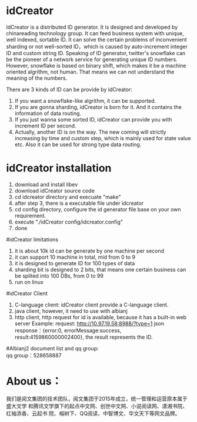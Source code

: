 # idCreator
 
IdCreator is a distributed ID generator. It is designed and developed by chinareading technology group. It can feed business system with unique, well indexed, sortable ID. It can solve the certain problems of inconvenient sharding or not well-sorted ID，which is caused by auto-increment integer ID and custom string ID. Speaking of ID generator, twitter's snowflake can be the pioneer of a network service for generating unique ID numbers. However, snowflake is based on binary shift, which makes it be a machine oriented algrithm, not human. That means we can not understand the meaning of the numbers.

There are 3 kinds of ID can be provide by idCreator:  
1. If you want a snowflake-like algrithm, it can be supported. 
2. If you are gonna sharding, idCreator is born for it. And it contains the information of data routing.
3. If you just wanna some sorted ID, idCreator can provide you with increment ID per second.
4. Actually, another ID is on the way. The new coming will strictly increasing by time and custom step, which is mainly used for state value etc. Also it can be used for strong type data routing. 

# idCreator installation
1. download and install libev
2. download idCreator source code
3. cd idcreator directory and execuate "make"  
4. after step 3, there is a executable file under idcreator
5. cd config directory, configure the id generator file base on your own requirement. 
6. execute "./idCreator config/idcreator.config"
7. done

#idCreator limitations
1. it is about 10k id can be generate by one machine per second  
2. it can support 10 machine in total, mid from 0 to 9
3. it is designed to generate ID for 100 types of data
4. sharding bit is designed to 2 bits, that means one certain business can be splited into 100 DBs, from 0 to 99
5. run on linux 

#idCreator Client  
1. C-language client: idCreator client provide a C-language client.
2. java client, however, it need to use with albianj
3. http client, http request for id is available, because it has a built-in web server 
Example:
request: http://10.97.19.58:8988/?type=1 
json response：{error:0, errorMessage:success, result:4159860000002400}, the result represents the ID.  

#Albianj2 document list and qq group:  
qq group：528658887  

# About us：  

我们是阅文集团的技术团队，阅文集团于2015年成立，统一管理和运营原本属于盛大文学
和腾讯文学旗下的起点中文网、创世中文网、小说阅读网、潇湘书院、红袖添香、云起书
院、榕树下、QQ阅读、中智博文、华文天下等网文品牌。  


